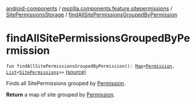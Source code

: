 [android-components](../../index.md) / [mozilla.components.feature.sitepermissions](../index.md) / [SitePermissionsStorage](index.md) / [findAllSitePermissionsGroupedByPermission](./find-all-site-permissions-grouped-by-permission.md)

# findAllSitePermissionsGroupedByPermission

`fun findAllSitePermissionsGroupedByPermission(): `[`Map`](https://kotlinlang.org/api/latest/jvm/stdlib/kotlin.collections/-map/index.html)`<`[`Permission`](-permission/index.md)`, `[`List`](https://kotlinlang.org/api/latest/jvm/stdlib/kotlin.collections/-list/index.html)`<`[`SitePermissions`](../-site-permissions/index.md)`>>` [(source)](https://github.com/mozilla-mobile/android-components/blob/master/components/feature/sitepermissions/src/main/java/mozilla/components/feature/sitepermissions/SitePermissionsStorage.kt#L94)

Finds all SitePermissions grouped by [Permission](-permission/index.md).

**Return**
a map of site grouped by [Permission](-permission/index.md).

